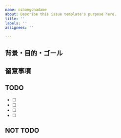 ```yaml
---
name: nihongohadame
about: Describe this issue template's purpose here.
title: ''
labels: ''
assignees: ''

---
```


<!-- issue記載のポイント: https://github.com/litalico-engineering/lo/issues/13331 -->

## 背景・目的・ゴール


## 留意事項


## TODO

* [ ] 
* [ ] 
* [ ] 
* [ ] 

## NOT TODO
